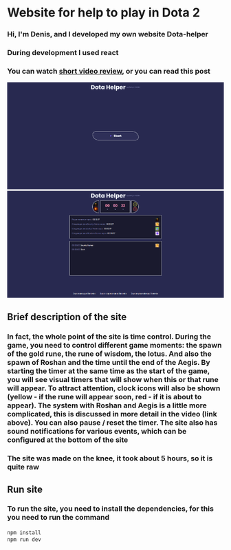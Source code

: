 <a name="beginning"></a>

# Website for help to play in Dota 2

### Hi, I'm Denis, and I developed my own website Dota-helper

### During development I used react

### You can watch [short video review](https://youtu.be/NDOIKeihi0M), or you can read this post

![screen](.github/imgs/1.png)
![screen](.github/imgs/2.png)

## Brief description of the site
### In fact, the whole point of the site is time control. During the game, you need to control different game moments: the spawn of the gold rune, the rune of wisdom, the lotus. And also the spawn of Roshan and the time until the end of the Aegis. By starting the timer at the same time as the start of the game, you will see visual timers that will show when this or that rune will appear. To attract attention, clock icons will also be shown (yellow - if the rune will appear soon, red - if it is about to appear). The system with Roshan and Aegis is a little more complicated, this is discussed in more detail in the video (link above). You can also pause / reset the timer. The site also has sound notifications for various events, which can be configured at the bottom of the site
### The site was made on the knee, it took about 5 hours, so it is quite raw

## Run site
### To run the site, you need to install the dependencies, for this you need to run the command
```
npm install
npm run dev
```